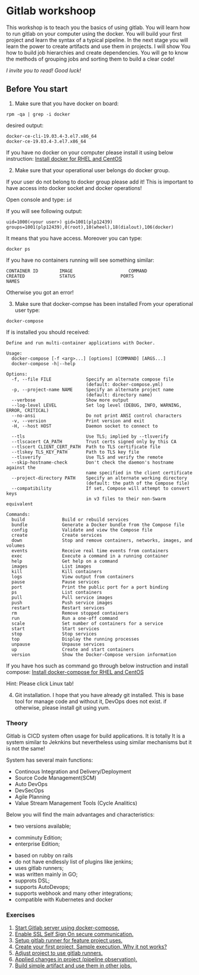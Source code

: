# Gitlab workshoop

This workshop is to teach you the basics of using gitlab. You will learn how to run gitlab on your computer using the docker. You will build your first project and learn the syntax of a typical pipeline. In the next stage you will learn the power to create artifacts and use them in projects. I will show You how to build job hierarchies and create dependencies. You will ge to know the methods of grouping jobs and sorting them to build a clear code!

*I invite you to read!*
*Good luck!*

## Before You start

1. Make sure that you have docker on board:

`rpm -qa | grep -i docker`

desired output:
```
docker-ce-cli-19.03.4-3.el7.x86_64
docker-ce-19.03.4-3.el7.x86_64
```

If you have no docker on your computer please install it using below instruction:
[Install docker for RHEL and CentOS](https://docs.docker.com/v17.12/install/linux/docker-ce/centos/)

2. Make sure that your operational user belongs do docker group.

If your user do not belong to docker group please add it! This is important
to have access into docker socket and docker operations!

Open console and type:
`id`

If you will see following output:

```
uid=1000(<your user>) gid=1001(plp12439) groups=1001(plp12439),0(root),10(wheel),18(dialout),106(docker)
```

It means that you have access. Moreover you can type:

`docker ps`

If you have no containers running will see something similar:
```
CONTAINER ID        IMAGE                     COMMAND                  CREATED             STATUS                 PORTS                                                                      NAMES

```
Otherwise you got an error!

3. Make sure that docker-compse has been installed
From your operational user type:

`docker-compose`

If is installed you should received:

```
Define and run multi-container applications with Docker.

Usage:
  docker-compose [-f <arg>...] [options] [COMMAND] [ARGS...]
  docker-compose -h|--help

Options:
  -f, --file FILE             Specify an alternate compose file
                              (default: docker-compose.yml)
  -p, --project-name NAME     Specify an alternate project name
                              (default: directory name)
  --verbose                   Show more output
  --log-level LEVEL           Set log level (DEBUG, INFO, WARNING, ERROR, CRITICAL)
  --no-ansi                   Do not print ANSI control characters
  -v, --version               Print version and exit
  -H, --host HOST             Daemon socket to connect to

  --tls                       Use TLS; implied by --tlsverify
  --tlscacert CA_PATH         Trust certs signed only by this CA
  --tlscert CLIENT_CERT_PATH  Path to TLS certificate file
  --tlskey TLS_KEY_PATH       Path to TLS key file
  --tlsverify                 Use TLS and verify the remote
  --skip-hostname-check       Don't check the daemon's hostname against the
                              name specified in the client certificate
  --project-directory PATH    Specify an alternate working directory
                              (default: the path of the Compose file)
  --compatibility             If set, Compose will attempt to convert keys
                              in v3 files to their non-Swarm equivalent

Commands:
  build              Build or rebuild services
  bundle             Generate a Docker bundle from the Compose file
  config             Validate and view the Compose file
  create             Create services
  down               Stop and remove containers, networks, images, and volumes
  events             Receive real time events from containers
  exec               Execute a command in a running container
  help               Get help on a command
  images             List images
  kill               Kill containers
  logs               View output from containers
  pause              Pause services
  port               Print the public port for a port binding
  ps                 List containers
  pull               Pull service images
  push               Push service images
  restart            Restart services
  rm                 Remove stopped containers
  run                Run a one-off command
  scale              Set number of containers for a service
  start              Start services
  stop               Stop services
  top                Display the running processes
  unpause            Unpause services
  up                 Create and start containers
  version            Show the Docker-Compose version information
```

If you have hos such as command go through below instruction and install compose: [Install docker-compose for RHEL and CentOS](https://docs.docker.com/compose/install/)

Hint: Please click Linux tab!

4. Git installation.
I hope that you have already git installed. This is base tool for manage code and without it, DevOps does not exist. if otherwise, please install git using yum.

### Theory
Gitlab is CICD system often usage for build applications. It is totally It is a
system similar to Jeknkins but nevertheless using similar mechanisms but it is
not the same!

System has several main functions:

- Continous Integration and Delivery/Deployment
- Source Code Management(SCM)
- Auto DevOps
- DevSecOps
- Agile Planning
- Value Stream Management Tools (Cycle Analitics)

Below you will find the main advantages and characteristics:

* two versions available;
 - comminuty Edition;
 - enterprise Edition;

* based on rubby on rails
* do not have endlessly list of plugins like jenkins;
* uses gitlab runners;
* was written mainly in GO;
* supprots DSL;
* supports AutoDevops;
* supports webhook and many other integrations;
* compatible with Kubernetes and docker


### Exercises

1. [Start Gitlab server using docker-compose.](workshoop/exercise1.md)
2. [Enable SSL Self Sign On secure communication.](workshoop/exercise2.md)
3. [Setup gitlab runner for feature project uses.](workshoop/exercise3.md)
4. [Create your first project, Sample execution, Why it not works?](workshoop/exercise4.md)
5. [Adjust project to use gitlab runners.](workshoop/exercise5.md)
6. [Applied changes in project (pipeline observation).](workshoop/excercise6.md)
7. [Build simple artifact and use them in other jobs.](workshoop/excercise7.md)
